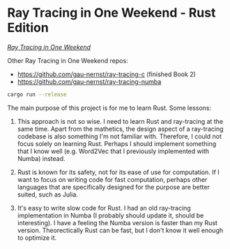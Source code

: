 # Ray Tracing in One Weekend - Rust Edition

[_Ray Tracing in One Weekend_](https://raytracing.github.io)

Other Ray Tracing in One Weekend repos:
- https://github.com/gau-nernst/ray-tracing-c (finished Book 2)
- https://github.com/gau-nernst/ray-tracing-numba

```bash
cargo run --release
```

The main purpose of this project is for me to learn Rust. Some lessons:

1. This approach is not so wise. I need to learn Rust and ray-tracing at the same time. Apart from the mathetics, the design aspect of a ray-tracing codebase is also something I'm not familiar with. Therefore, I could not focus solely on learning Rust. Perhaps I should implement something that I know well (e.g. Word2Vec that I previously implemented with Numba) instead.

2. Rust is known for its safety, not for its ease of use for computation. If I want to focus on writing code for fast computation, perhaps other languages that are specifically designed for the purpose are better suited, such as Julia.

3. It's easy to write slow code for Rust. I had an old ray-tracing implementation in Numba (I probably should update it, should be interesting). I have a feeling the Numba version is faster than my Rust version. Theorectically Rust can be fast, but I don't know it well enough to optimize it.
